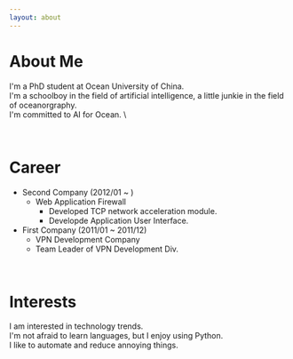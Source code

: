 ```yaml
---
layout: about 
---
```


# About Me
I'm a PhD student at Ocean University of China. \
I'm a schoolboy in the field of artificial intelligence, a little junkie in the field of oceanorgraphy. \
I'm committed to AI for Ocean. \

<br/>

# Career
* Second Company (2012/01 ~ )
  * Web Application Firewall
    * Developed TCP network acceleration module.
    * Developde Application User Interface.
* First Company (2011/01 ~ 2011/12)
  * VPN Development Company
  * Team Leader of VPN Development Div.

<br/>

# Interests
I am interested in technology trends.  
I'm not afraid to learn languages, but I enjoy using Python.  
I like to automate and reduce annoying things.  
